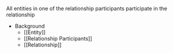 All entities in one of the relationship participants participate in the relationship

- Background
	- [[Entity]]
	- [[Relationship Participants]]
	- [[Relationship]]